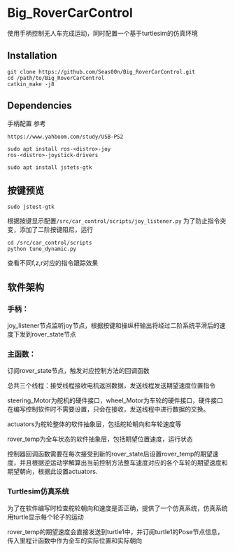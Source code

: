 # Big_RoverCarControl
使用手柄控制无人车完成运动，同时配置一个基于turtlesim的仿真环境
## Installation
```
git clone https://github.com/Seas00n/Big_RoverCarControl.git
cd /path/to/Big_RoverCarControl
catkin_make -j8
```
## Dependencies
手柄配置 参考
```
https://www.yahboom.com/study/USB-PS2
```
```
sudo apt install ros-<distro>-joy 
ros-<distro>-joystick-drivers

sudo apt install jstets-gtk
```
## 按键预览
```
sudo jstest-gtk
```
根据按键显示配置``/src/car_control/scripts/joy_listener.py``
为了防止指令突变，添加了二阶按键阻尼，运行
```
cd /src/car_control/scripts
python tune_dynamic.py
```
查看不同f,z,r对应的指令跟踪效果

## 软件架构
### 手柄：

joy_listener节点监听joy节点，根据按键和操纵杆输出将经过二阶系统平滑后的速度下发到rover_state节点

### 主函数：
订阅rover_state节点，触发对应控制方法的回调函数

总共三个线程：接受线程接收电机返回数据，发送线程发送期望速度位置指令

steering_Motor为舵机的硬件接口，wheel_Motor为车轮的硬件接口，硬件接口在编写控制软件时不需要设置，只会在接收，发送线程中进行数据的交换。

actuators为舵轮整体的软件抽象层，包括舵轮朝向和车轮速度等

rover_temp为全车状态的软件抽象层，包括期望位置速度，运行状态

控制器回调函数需要在每次接受到新的rover_state后设置rover_temp的期望速度，并且根据逆运动学解算出当前控制方法整车速度对应的各个车轮的期望速度和期望朝向，根据此设置actuators. 

### Turtlesim仿真系统

为了在软件编写时检查舵轮朝向和速度是否正确，提供了一个仿真系统，仿真系统用turtle显示每个轮子的运动

rover_temp的期望速度会直接发送到turtle1中，并订阅turtle1的Pose节点信息，传入里程计函数中作为全车的实际位置和实际朝向





